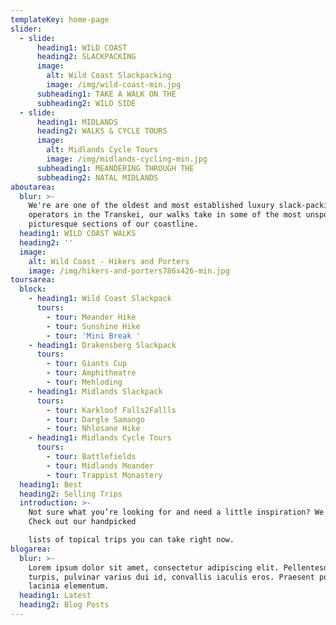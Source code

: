 ```yaml
---
templateKey: home-page
slider:
  - slide:
      heading1: WILD COAST
      heading2: SLACKPACKING
      image:
        alt: Wild Coast Slackpacking
        image: /img/wild-coast-min.jpg
      subheading1: TAKE A WALK ON THE
      subheading2: WILD SIDE
  - slide:
      heading1: MIDLANDS
      heading2: WALKS & CYCLE TOURS
      image:
        alt: Midlands Cycle Tours
        image: /img/midlands-cycling-min.jpg
      subheading1: MEANDERING THROUGH THE
      subheading2: NATAL MIDLANDS
aboutarea:
  blur: >-
    We're are one of the oldest and most established luxury slack-packing
    operators in the Transkei, our walks take in some of the most unspoilt and
    picturesque sections of our coastline.
  heading1: WILD COAST WALKS
  heading2: ''
  image:
    alt: Wild Coast - Hikers and Porters
    image: /img/hikers-and-porters786x426-min.jpg
toursarea:
  block:
    - heading1: Wild Coast Slackpack
      tours:
        - tour: Meander Hike
        - tour: Sunshine Hike
        - tour: 'Mini Break '
    - heading1: Drakensberg Slackpack
      tours:
        - tour: Giants Cup
        - tour: Amphitheatre
        - tour: Mehloding
    - heading1: Midlands Slackpack
      tours:
        - tour: Karkloof Falls2Fallls
        - tour: Dargle Samango
        - tour: Nhlosane Hike
    - heading1: Midlands Cycle Tours
      tours:
        - tour: Battlefields
        - tour: Midlands Meander
        - tour: Trappist Monastery
  heading1: Best
  heading2: Selling Trips
  introduction: >-
    Not sure what you’re looking for and need a little inspiration? We can help.
    Check out our handpicked

    lists of topical trips you can take right now.
blogarea:
  blur: >-
    Lorem ipsum dolor sit amet, consectetur adipiscing elit. Pellentesque dolor
    turpis, pulvinar varius dui id, convallis iaculis eros. Praesent porta
    lacinia elementum.
  heading1: Latest
  heading2: Blog Posts
---
```


